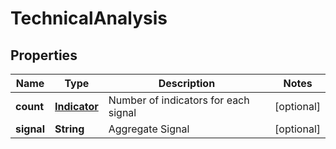 # TechnicalAnalysis

## Properties

 Name       | Type                          | Description                          | Notes      
------------|-------------------------------|--------------------------------------|------------
 **count**  | [**Indicator**](Indicator.md) | Number of indicators for each signal | [optional] 
 **signal** | **String**                    | Aggregate Signal                     | [optional] 



